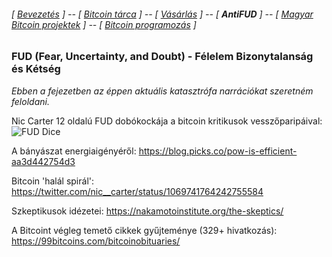 ###### [ [Bevezetés](README.md) ] -- [ [Bitcoin tárca](tarca.md) ] --  [ [Vásárlás](vasarlas.md) ] -- [ **AntiFUD** ] -- [ [Magyar Bitcoin projektek](magyarok.md) ] -- [ [Bitcoin programozás](programozas.md) ]


### FUD (Fear, Uncertainty, and Doubt) - Félelem Bizonytalanság és Kétség

_Ebben a fejezetben az éppen aktuális katasztrófa narrációkat szeretném feloldani._

Nic Carter 12 oldalú FUD dobókockája a bitcoin kritikusok vesszőparipáival:
![FUD Dice](https://fuddice.shop/wp-content/uploads/2018/09/IMG_3945.jpg)

A bányászat energiaigényéről:
<https://blog.picks.co/pow-is-efficient-aa3d442754d3>

Bitcoin 'halál spirál': <https://twitter.com/nic__carter/status/1069741764242755584>

Szkeptikusok idézetei: <https://nakamotoinstitute.org/the-skeptics/>

A Bitcoint végleg temető cikkek gyűjteménye (329+ hivatkozás): <https://99bitcoins.com/bitcoinobituaries/>
